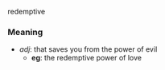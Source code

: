 redemptive
### Meaning
+ _adj_: that saves you from the power of evil
    + __eg__: the redemptive power of love
